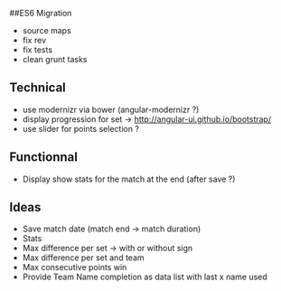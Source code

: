 ##ES6 Migration
* source maps
* fix rev
* fix tests
* clean grunt tasks

## Technical
* use modernizr via bower (angular-modernizr ?)
* display progression for set -> http://angular-ui.github.io/bootstrap/
* use slider for points selection ?

## Functionnal
 * Display show stats for the match at the end (after save ?)

## Ideas
* Save match date (match end -> match duration)
* Stats
 * Max difference per set -> with or without sign
 * Max difference per set and team
 * Max consecutive points win
* Provide Team Name completion as data list with last x name used
